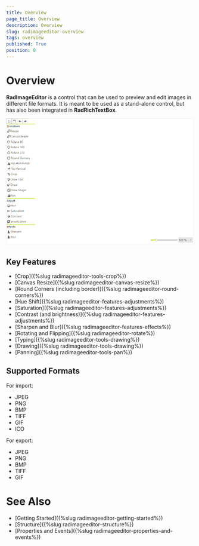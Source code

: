 ```yaml
---
title: Overview
page_title: Overview
description: Overview
slug: radimageeditor-overview
tags: overview
published: True
position: 0
---
```


# Overview

__RadImageEditor__ is a control that can be used to preview and edit images in different file formats. It is meant to be used as a stand-alone control, but has also been integrated in __RadRichTextBox__.

![](images/image-editor-overview001.png)

## Key Features

* [Crop]({%slug radimageeditor-tools-crop%}) 
* [Canvas Resize]({%slug radimageeditor-canvas-resize%}) 
* [Round Corners (including border)]({%slug radimageeditor-round-corners%}) 
* [Hue Shift]({%slug radimageeditor-features-adjustments%}) 
* [Saturation]({%slug radimageeditor-features-adjustments%}) 
* [Contrast (and brightness)]({%slug radimageeditor-features-adjustments%})  
* [Sharpen and Blur]({%slug radimageeditor-features-effects%}) 
* [Rotating and Flipping]({%slug radimageeditor-rotate%}) 
* [Typing]({%slug radimageeditor-tools-drawing%}) 
* [Drawing]({%slug radimageeditor-tools-drawing%}) 
* [Panning]({%slug radimageeditor-tools-pan%}) 

## Supported Formats

For import: 

* JPEG 
* PNG 
* BMP
* TIFF
* GIF
* ICO


For export: 

* JPEG
* PNG
* BMP
* TIFF
* GIF


# See Also

* [Getting Started]({%slug radimageeditor-getting-started%})
* [Structure]({%slug radimageeditor-structure%})
* [Properties and Events]({%slug radimageeditor-properties-and-events%})